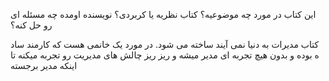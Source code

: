 این کتاب در مورد چه موضوعیه؟
کتاب نظریه یا کربردی؟
نویسنده اومده چه مسئله ای رو حل کنه؟

کتاب مدیرات به دنیا نمی آیند ساخته می شود. در مورد یک خانمی هست که کارمند ساد ه بوده و بدون هیچ تجربه ای مدیر میشه و ریز ریز چالش های مدیریت رو تجربه میکنه تا اینکه مدیر برجسته 